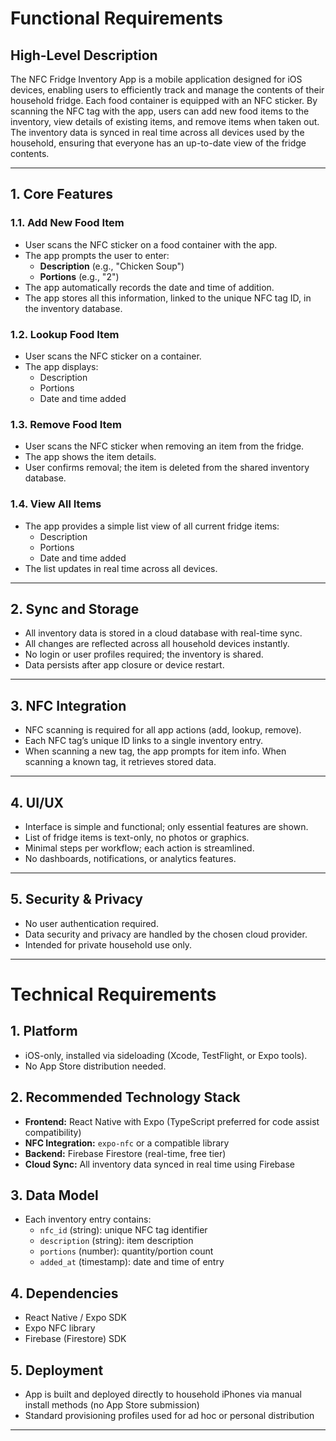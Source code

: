 # Functional Requirements

## High-Level Description

The NFC Fridge Inventory App is a mobile application designed for iOS devices, enabling users to efficiently track and manage the contents of their household fridge. Each food container is equipped with an NFC sticker. By scanning the NFC tag with the app, users can add new food items to the inventory, view details of existing items, and remove items when taken out. The inventory data is synced in real time across all devices used by the household, ensuring that everyone has an up-to-date view of the fridge contents.

---

## 1. Core Features

### 1.1. Add New Food Item

- User scans the NFC sticker on a food container with the app.
- The app prompts the user to enter:
  - **Description** (e.g., "Chicken Soup")
  - **Portions** (e.g., "2")
- The app automatically records the date and time of addition.
- The app stores all this information, linked to the unique NFC tag ID, in the inventory database.

### 1.2. Lookup Food Item

- User scans the NFC sticker on a container.
- The app displays:
  - Description
  - Portions
  - Date and time added

### 1.3. Remove Food Item

- User scans the NFC sticker when removing an item from the fridge.
- The app shows the item details.
- User confirms removal; the item is deleted from the shared inventory database.

### 1.4. View All Items

- The app provides a simple list view of all current fridge items:
  - Description
  - Portions
  - Date and time added
- The list updates in real time across all devices.

---

## 2. Sync and Storage

- All inventory data is stored in a cloud database with real-time sync.
- All changes are reflected across all household devices instantly.
- No login or user profiles required; the inventory is shared.
- Data persists after app closure or device restart.

---

## 3. NFC Integration

- NFC scanning is required for all app actions (add, lookup, remove).
- Each NFC tag’s unique ID links to a single inventory entry.
- When scanning a new tag, the app prompts for item info. When scanning a known tag, it retrieves stored data.

---

## 4. UI/UX

- Interface is simple and functional; only essential features are shown.
- List of fridge items is text-only, no photos or graphics.
- Minimal steps per workflow; each action is streamlined.
- No dashboards, notifications, or analytics features.

---

## 5. Security & Privacy

- No user authentication required.
- Data security and privacy are handled by the chosen cloud provider.
- Intended for private household use only.

---

# Technical Requirements

## 1. Platform

- iOS-only, installed via sideloading (Xcode, TestFlight, or Expo tools).
- No App Store distribution needed.

## 2. Recommended Technology Stack

- **Frontend:** React Native with Expo (TypeScript preferred for code assist compatibility)
- **NFC Integration:** `expo-nfc` or a compatible library
- **Backend:** Firebase Firestore (real-time, free tier)
- **Cloud Sync:** All inventory data synced in real time using Firebase

## 3. Data Model

- Each inventory entry contains:
  - `nfc_id` (string): unique NFC tag identifier
  - `description` (string): item description
  - `portions` (number): quantity/portion count
  - `added_at` (timestamp): date and time of entry

## 4. Dependencies

- React Native / Expo SDK
- Expo NFC library
- Firebase (Firestore) SDK

## 5. Deployment

- App is built and deployed directly to household iPhones via manual install methods (no App Store submission)
- Standard provisioning profiles used for ad hoc or personal distribution

---


